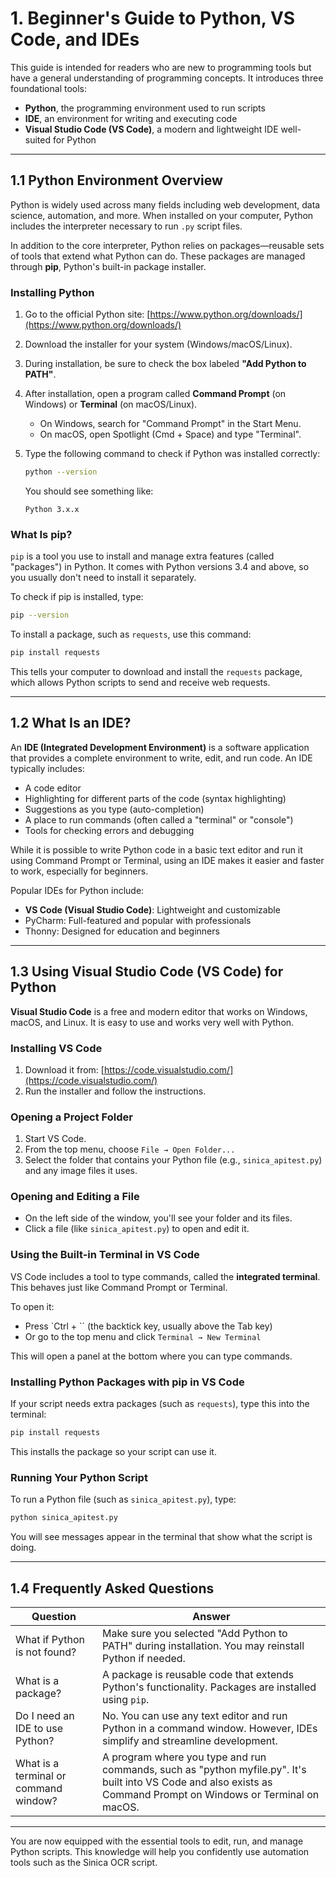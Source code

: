 # 1. Beginner's Guide to Python, VS Code, and IDEs

This guide is intended for readers who are new to programming tools but have a general understanding of programming concepts. It introduces three foundational tools:

* **Python**, the programming environment used to run scripts
* **IDE**, an environment for writing and executing code
* **Visual Studio Code (VS Code)**, a modern and lightweight IDE well-suited for Python

---

## 1.1 Python Environment Overview

Python is widely used across many fields including web development, data science, automation, and more. When installed on your computer, Python includes the interpreter necessary to run `.py` script files.

In addition to the core interpreter, Python relies on packages—reusable sets of tools that extend what Python can do. These packages are managed through **pip**, Python's built-in package installer.

### Installing Python

1. Go to the official Python site: [https://www.python.org/downloads/](https://www.python.org/downloads/)
2. Download the installer for your system (Windows/macOS/Linux).
3. During installation, be sure to check the box labeled **"Add Python to PATH"**.
4. After installation, open a program called **Command Prompt** (on Windows) or **Terminal** (on macOS/Linux).

   * On Windows, search for "Command Prompt" in the Start Menu.
   * On macOS, open Spotlight (Cmd + Space) and type "Terminal".
5. Type the following command to check if Python was installed correctly:

   ```bash
   python --version
   ```

   You should see something like:

   ```
   Python 3.x.x
   ```

### What Is pip?

`pip` is a tool you use to install and manage extra features (called "packages") in Python. It comes with Python versions 3.4 and above, so you usually don't need to install it separately.

To check if pip is installed, type:

```bash
pip --version
```

To install a package, such as `requests`, use this command:

```bash
pip install requests
```

This tells your computer to download and install the `requests` package, which allows Python scripts to send and receive web requests.

---

## 1.2 What Is an IDE?

An **IDE (Integrated Development Environment)** is a software application that provides a complete environment to write, edit, and run code. An IDE typically includes:

* A code editor
* Highlighting for different parts of the code (syntax highlighting)
* Suggestions as you type (auto-completion)
* A place to run commands (often called a "terminal" or "console")
* Tools for checking errors and debugging

While it is possible to write Python code in a basic text editor and run it using Command Prompt or Terminal, using an IDE makes it easier and faster to work, especially for beginners.

Popular IDEs for Python include:

* **VS Code (Visual Studio Code)**: Lightweight and customizable
* PyCharm: Full-featured and popular with professionals
* Thonny: Designed for education and beginners

---

## 1.3 Using Visual Studio Code (VS Code) for Python

**Visual Studio Code** is a free and modern editor that works on Windows, macOS, and Linux. It is easy to use and works very well with Python.

### Installing VS Code

1. Download it from: [https://code.visualstudio.com/](https://code.visualstudio.com/)
2. Run the installer and follow the instructions.

### Opening a Project Folder

1. Start VS Code.
2. From the top menu, choose `File → Open Folder...`
3. Select the folder that contains your Python file (e.g., `sinica_apitest.py`) and any image files it uses.

### Opening and Editing a File

* On the left side of the window, you'll see your folder and its files.
* Click a file (like `sinica_apitest.py`) to open and edit it.

### Using the Built-in Terminal in VS Code

VS Code includes a tool to type commands, called the **integrated terminal**. This behaves just like Command Prompt or Terminal.

To open it:

* Press \`Ctrl + \`\` (the backtick key, usually above the Tab key)
* Or go to the top menu and click `Terminal → New Terminal`

This will open a panel at the bottom where you can type commands.

### Installing Python Packages with pip in VS Code

If your script needs extra packages (such as `requests`), type this into the terminal:

```bash
pip install requests
```

This installs the package so your script can use it.

### Running Your Python Script

To run a Python file (such as `sinica_apitest.py`), type:

```bash
python sinica_apitest.py
```

You will see messages appear in the terminal that show what the script is doing.

---

## 1.4 Frequently Asked Questions

| Question                              | Answer                                                                                                                                                            |
| ------------------------------------- | ----------------------------------------------------------------------------------------------------------------------------------------------------------------- |
| What if Python is not found?          | Make sure you selected "Add Python to PATH" during installation. You may reinstall Python if needed.                                                              |
| What is a package?                    | A package is reusable code that extends Python's functionality. Packages are installed using `pip`.                                                               |
| Do I need an IDE to use Python?       | No. You can use any text editor and run Python in a command window. However, IDEs simplify and streamline development.                                            |
| What is a terminal or command window? | A program where you type and run commands, such as "python myfile.py". It's built into VS Code and also exists as Command Prompt on Windows or Terminal on macOS. |

---

You are now equipped with the essential tools to edit, run, and manage Python scripts. This knowledge will help you confidently use automation tools such as the Sinica OCR script.

